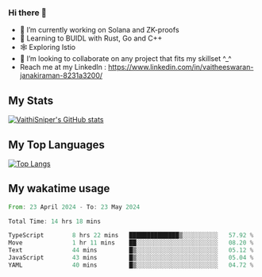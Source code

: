 ### Hi there 👋

- 🔭 I’m currently working on Solana and ZK-proofs
- 📖 Learning to BUIDL with Rust, Go and C++
- 🕸️ Exploring Istio
- 👯 I’m looking to collaborate on any project that fits my skillset ^_^
- Reach me at my LinkedIn : https://www.linkedin.com/in/vaitheeswaran-janakiraman-8231a3200/

## My Stats
[![VaithiSniper's GitHub stats](https://github-readme-stats.vercel.app/api?username=VaithiSniper&hide=stars&theme=radical)](https://github.com/anuraghazra/github-readme-stats)

## My Top Languages

[![Top Langs](https://github-readme-stats.vercel.app/api/top-langs/?username=VaithiSniper&layout=compact)](https://github.com/anuraghazra/github-readme-stats)

## My wakatime usage

<!--START_SECTION:waka-->

```rust
From: 23 April 2024 - To: 23 May 2024

Total Time: 14 hrs 18 mins

TypeScript        8 hrs 22 mins   ██████████████▒░░░░░░░░░░   57.92 %
Move              1 hr 11 mins    ██░░░░░░░░░░░░░░░░░░░░░░░   08.20 %
Text              44 mins         █▒░░░░░░░░░░░░░░░░░░░░░░░   05.12 %
JavaScript        43 mins         █▒░░░░░░░░░░░░░░░░░░░░░░░   05.04 %
YAML              40 mins         █▒░░░░░░░░░░░░░░░░░░░░░░░   04.72 %
```

<!--END_SECTION:waka-->
